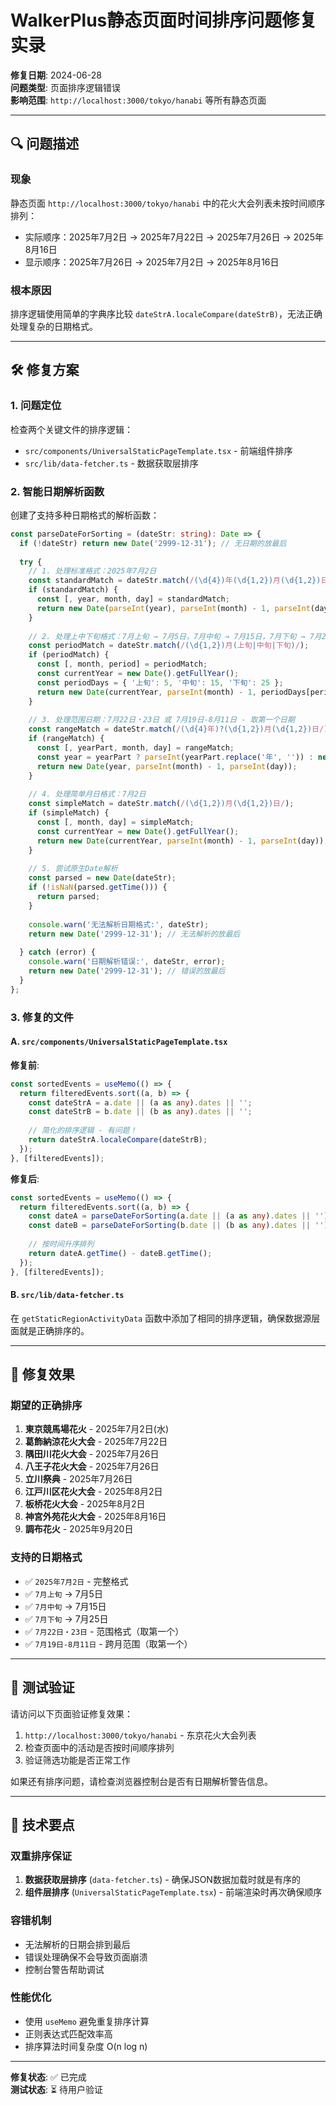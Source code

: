 # WalkerPlus静态页面时间排序问题修复实录

**修复日期**: 2024-06-28  
**问题类型**: 页面排序逻辑错误  
**影响范围**: `http://localhost:3000/tokyo/hanabi` 等所有静态页面

---

## 🔍 **问题描述**

### 现象
静态页面 `http://localhost:3000/tokyo/hanabi` 中的花火大会列表未按时间顺序排列：
- 实际顺序：2025年7月2日 → 2025年7月22日 → 2025年7月26日 → 2025年8月16日
- 显示顺序：2025年7月26日 → 2025年7月2日 → 2025年8月16日

### 根本原因
排序逻辑使用简单的字典序比较 `dateStrA.localeCompare(dateStrB)`，无法正确处理复杂的日期格式。

---

## 🛠️ **修复方案**

### 1. 问题定位
检查两个关键文件的排序逻辑：
- `src/components/UniversalStaticPageTemplate.tsx` - 前端组件排序
- `src/lib/data-fetcher.ts` - 数据获取层排序

### 2. 智能日期解析函数
创建了支持多种日期格式的解析函数：

```typescript
const parseDateForSorting = (dateStr: string): Date => {
  if (!dateStr) return new Date('2999-12-31'); // 无日期的放最后
  
  try {
    // 1. 处理标准格式：2025年7月2日
    const standardMatch = dateStr.match(/(\d{4})年(\d{1,2})月(\d{1,2})日/);
    if (standardMatch) {
      const [, year, month, day] = standardMatch;
      return new Date(parseInt(year), parseInt(month) - 1, parseInt(day));
    }
    
    // 2. 处理上中下旬格式：7月上旬 → 7月5日，7月中旬 → 7月15日，7月下旬 → 7月25日
    const periodMatch = dateStr.match(/(\d{1,2})月(上旬|中旬|下旬)/);
    if (periodMatch) {
      const [, month, period] = periodMatch;
      const currentYear = new Date().getFullYear();
      const periodDays = { '上旬': 5, '中旬': 15, '下旬': 25 };
      return new Date(currentYear, parseInt(month) - 1, periodDays[period as keyof typeof periodDays]);
    }
    
    // 3. 处理范围日期：7月22日・23日 或 7月19日-8月11日 - 取第一个日期
    const rangeMatch = dateStr.match(/(\d{4}年)?(\d{1,2})月(\d{1,2})日/);
    if (rangeMatch) {
      const [, yearPart, month, day] = rangeMatch;
      const year = yearPart ? parseInt(yearPart.replace('年', '')) : new Date().getFullYear();
      return new Date(year, parseInt(month) - 1, parseInt(day));
    }
    
    // 4. 处理简单月日格式：7月2日
    const simpleMatch = dateStr.match(/(\d{1,2})月(\d{1,2})日/);
    if (simpleMatch) {
      const [, month, day] = simpleMatch;
      const currentYear = new Date().getFullYear();
      return new Date(currentYear, parseInt(month) - 1, parseInt(day));
    }
    
    // 5. 尝试原生Date解析
    const parsed = new Date(dateStr);
    if (!isNaN(parsed.getTime())) {
      return parsed;
    }
    
    console.warn('无法解析日期格式:', dateStr);
    return new Date('2999-12-31'); // 无法解析的放最后
    
  } catch (error) {
    console.warn('日期解析错误:', dateStr, error);
    return new Date('2999-12-31'); // 错误的放最后
  }
};
```

### 3. 修复的文件

#### A. `src/components/UniversalStaticPageTemplate.tsx`
**修复前**:
```typescript
const sortedEvents = useMemo(() => {
  return filteredEvents.sort((a, b) => {
    const dateStrA = a.date || (a as any).dates || '';
    const dateStrB = b.date || (b as any).dates || '';
    
    // 简化的排序逻辑 - 有问题！
    return dateStrA.localeCompare(dateStrB);
  });
}, [filteredEvents]);
```

**修复后**:
```typescript
const sortedEvents = useMemo(() => {
  return filteredEvents.sort((a, b) => {
    const dateA = parseDateForSorting(a.date || (a as any).dates || '');
    const dateB = parseDateForSorting(b.date || (b as any).dates || '');
    
    // 按时间升序排列
    return dateA.getTime() - dateB.getTime();
  });
}, [filteredEvents]);
```

#### B. `src/lib/data-fetcher.ts`
在 `getStaticRegionActivityData` 函数中添加了相同的排序逻辑，确保数据源层面就是正确排序的。

---

## 🎯 **修复效果**

### 期望的正确排序
1. **東京競馬場花火** - 2025年7月2日(水)
2. **葛飾納涼花火大会** - 2025年7月22日
3. **隅田川花火大会** - 2025年7月26日 
4. **八王子花火大会** - 2025年7月26日
5. **立川祭典** - 2025年7月26日
6. **江戸川区花火大会** - 2025年8月2日
7. **板桥花火大会** - 2025年8月2日
8. **神宮外苑花火大会** - 2025年8月16日
9. **調布花火** - 2025年9月20日

### 支持的日期格式
- ✅ `2025年7月2日` - 完整格式
- ✅ `7月上旬` → 7月5日
- ✅ `7月中旬` → 7月15日  
- ✅ `7月下旬` → 7月25日
- ✅ `7月22日・23日` - 范围格式（取第一个）
- ✅ `7月19日-8月11日` - 跨月范围（取第一个）

---

## 🧪 **测试验证**

请访问以下页面验证修复效果：
1. `http://localhost:3000/tokyo/hanabi` - 东京花火大会列表
2. 检查页面中的活动是否按时间顺序排列
3. 验证筛选功能是否正常工作

如果还有排序问题，请检查浏览器控制台是否有日期解析警告信息。

---

## 📝 **技术要点**

### 双重排序保证
1. **数据获取层排序** (`data-fetcher.ts`) - 确保JSON数据加载时就是有序的
2. **组件层排序** (`UniversalStaticPageTemplate.tsx`) - 前端渲染时再次确保顺序

### 容错机制
- 无法解析的日期会排到最后
- 错误处理确保不会导致页面崩溃
- 控制台警告帮助调试

### 性能优化
- 使用 `useMemo` 避免重复排序计算
- 正则表达式匹配效率高
- 排序算法时间复杂度 O(n log n)

---

**修复状态**: ✅ 已完成  
**测试状态**: ⏳ 待用户验证 